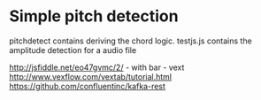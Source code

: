 # Simple pitch detection

pitchdetect contains deriving the chord logic. testjs.js contains the amplitude detection for a audio file

http://jsfiddle.net/eo47gvmc/2/ - with bar - vext
http://www.vexflow.com/vextab/tutorial.html
https://github.com/confluentinc/kafka-rest
